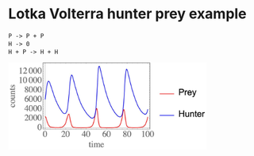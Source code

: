 # Lotka Volterra hunter prey example

```
P -> P + P
H -> 0
H + P -> H + H
```

<img src="figure.jpg" alt="drawing" width="400"/>
